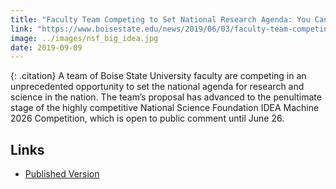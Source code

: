 ```yaml
---
title: "Faculty Team Competing to Set National Research Agenda: You Can Help"
link: "https://www.boisestate.edu/news/2019/06/03/faculty-team-competing-to-set-national-research-agenda-you-can-help/"
image: ../images/nsf_big_idea.jpg
date: 2019-09-09
---
```


{: .citation}
A team of Boise State University faculty are competing in an unprecedented opportunity to set the national agenda for research and science in the nation. The team’s proposal has advanced to the penultimate stage of the highly competitive National Science Foundation IDEA Machine 2026 Competition, which is open to public comment until June 26.

## Links

* [Published Version](https://www.boisestate.edu/news/2019/06/03/faculty-team-competing-to-set-national-research-agenda-you-can-help/)
